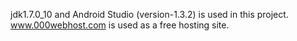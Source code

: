 jdk1.7.0_10 and Android Studio (version-1.3.2) is used in this project.<br />
www.000webhost.com is used as a free hosting site. <br />

